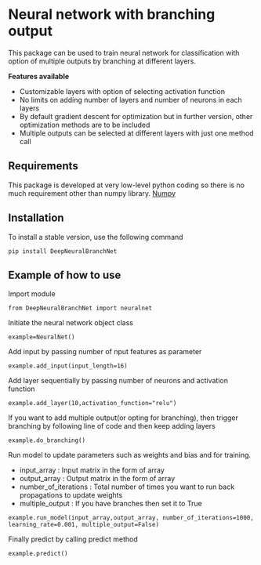 # Neural network with branching output
This package can be used to train neural network for classification with option of multiple outputs by branching at different layers. 


__Features available__
- Customizable layers with option of selecting activation function
- No limits on adding number of layers and number of neurons in each layers
- By default gradient descent for optimization but in further version, other optimization methods are to be included
- Multiple outputs can be selected at different layers with just one method call

## Requirements
This package is developed at very low-level python coding so there is no much requirement other than numpy library.
[Numpy](https://numpy.org/)



## Installation
To install a stable version, use the following command

```
pip install DeepNeuralBranchNet
```


## Example of how to use

Import module 
```
from DeepNeuralBranchNet import neuralnet
```
Initiate the neural network object class

```
example=NeuralNet()
```
Add input by passing number of nput features as parameter
```
example.add_input(input_length=16)
```

Add layer sequentially by passing number of neurons and activation function
```
example.add_layer(10,activation_function="relu")
```
If you want to add multiple output(or opting for branching), then trigger branching by following line of code and then keep adding layers
```
example.do_branching()
```

Run model to update parameters such as weights and bias and for training.
- input_array : Input matrix in the form of array
- output_array : Output matrix in the form of array
- number_of_iterations : Total number of times you want to run back propagations to update weights
- multiple_output : If you have branches then set it to True
```
example.run_model(input_array,output_array, number_of_iterations=1000, learning_rate=0.001, multiple_output=False)
```
Finally predict by calling predict method
```
example.predict()
```
